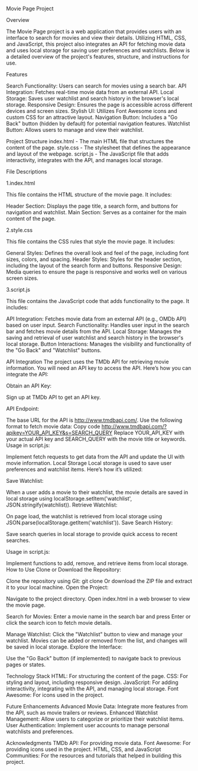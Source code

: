 Movie Page Project

Overview

The Movie Page project is a web application that provides users with an interface to search for movies and view their details. Utilizing HTML, CSS, and JavaScript, this project also integrates an API for fetching movie data and uses local storage for saving user preferences and watchlists. Below is a detailed overview of the project's features, structure, and instructions for use.

Features

Search Functionality: Users can search for movies using a search bar.
API Integration: Fetches real-time movie data from an external API.
Local Storage: Saves user watchlist and search history in the browser's local storage.
Responsive Design: Ensures the page is accessible across different devices and screen sizes.
Stylish UI: Utilizes Font Awesome icons and custom CSS for an attractive layout.
Navigation Button: Includes a "Go Back" button (hidden by default) for potential navigation features.
Watchlist Button: Allows users to manage and view their watchlist.

Project Structure
index.html - The main HTML file that structures the content of the page.
style.css - The stylesheet that defines the appearance and layout of the webpage.
script.js - The JavaScript file that adds interactivity, integrates with the API, and manages local storage.

File Descriptions

1.index.html

This file contains the HTML structure of the movie page. It includes:

Header Section: Displays the page title, a search form, and buttons for navigation and watchlist.
Main Section: Serves as a container for the main content of the page.

2.style.css

This file contains the CSS rules that style the movie page. It includes:

General Styles: Defines the overall look and feel of the page, including font sizes, colors, and spacing.
Header Styles: Styles for the header section, including the layout of the search form and buttons.
Responsive Design: Media queries to ensure the page is responsive and works well on various screen sizes.

3.script.js

This file contains the JavaScript code that adds functionality to the page. It includes:

API Integration: Fetches movie data from an external API (e.g., OMDb API) based on user input.
Search Functionality: Handles user input in the search bar and fetches movie details from the API.
Local Storage: Manages the saving and retrieval of user watchlist and search history in the browser's local storage.
Button Interactions: Manages the visibility and functionality of the "Go Back" and "Watchlist" buttons.

API Integration
The project uses the TMDb API for retrieving movie information. You will need an API key to access the API. Here’s how you can integrate the API:

Obtain an API Key:

Sign up at TMDb API to get an API key.

API Endpoint:

The base URL for the API is http://www.tmdbapi.com/.
Use the following format to fetch movie data:
Copy code
http://www.tmdbapi.com/?apikey=YOUR_API_KEY&s=SEARCH_QUERY
Replace YOUR_API_KEY with your actual API key and SEARCH_QUERY with the movie title or keywords.
Usage in script.js:

Implement fetch requests to get data from the API and update the UI with movie information.
Local Storage
Local storage is used to save user preferences and watchlist items. Here’s how it’s utilized:

Save Watchlist:

When a user adds a movie to their watchlist, the movie details are saved in local storage using localStorage.setItem('watchlist', JSON.stringify(watchlist)).
Retrieve Watchlist:

On page load, the watchlist is retrieved from local storage using JSON.parse(localStorage.getItem('watchlist')).
Save Search History:

Save search queries in local storage to provide quick access to recent searches.

Usage in script.js:

Implement functions to add, remove, and retrieve items from local storage.
How to Use
Clone or Download the Repository:

Clone the repository using Git: git clone <repository-url>
Or download the ZIP file and extract it to your local machine.
Open the Project:

Navigate to the project directory.
Open index.html in a web browser to view the movie page.

Search for Movies:
Enter a movie name in the search bar and press Enter or click the search icon to fetch movie details.

Manage Watchlist:
Click the "Watchlist" button to view and manage your watchlist. Movies can be added or removed from the list, and changes will be saved in local storage.
Explore the Interface:

Use the "Go Back" button (if implemented) to navigate back to previous pages or states.

Technology Stack
HTML: For structuring the content of the page.
CSS: For styling and layout, including responsive design.
JavaScript: For adding interactivity, integrating with the API, and managing local storage.
Font Awesome: For icons used in the project.

Future Enhancements
Advanced Movie Data: Integrate more features from the API, such as movie trailers or reviews.
Enhanced Watchlist Management: Allow users to categorize or prioritize their watchlist items.
User Authentication: Implement user accounts to manage personal watchlists and preferences.


Acknowledgments
TMDb API: For providing movie data.
Font Awesome: For providing icons used in the project.
HTML, CSS, and JavaScript Communities: For the resources and tutorials that helped in building this project.

